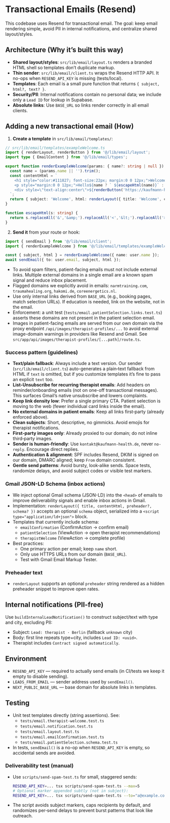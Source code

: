 # Transactional Emails (Resend)

This codebase uses Resend for transactional email. The goal: keep email rendering simple, avoid PII in internal notifications, and centralize shared layout/styles.

## Architecture (Why it’s built this way)

- **Shared layout/styles**: `src/lib/email/layout.ts` renders a branded HTML shell so templates don’t duplicate markup.
- **Thin sender**: `src/lib/email/client.ts` wraps the Resend HTTP API. It no-ops when `RESEND_API_KEY` is missing (tests/local).
- **Templates**: Each email is a small pure function that returns `{ subject, html?, text? }`.
- **Security/PII**: Internal notifications contain no personal data; we include only a `Lead ID` for lookup in Supabase.
- **Absolute links**: Use `BASE_URL` so links render correctly in all email clients.

## Adding a new transactional email (How)

1. **Create a template** in `src/lib/email/templates/`:

```ts
// src/lib/email/templates/exampleWelcome.ts
import { renderLayout, renderButton } from '@/lib/email/layout';
import type { EmailContent } from '@/lib/email/types';

export function renderExampleWelcome(params: { name?: string | null }): EmailContent {
  const name = (params.name || '').trim();
  const contentHtml = `
    <h1 style="color:#111827; font-size:22px; margin:0 0 12px;">Welcome!</h1>
    <p style="margin:0 0 12px;">Hello${name ? ` ${escapeHtml(name)}` : ''}, thanks for signing up.</p>
    <div style=\"text-align:center\">${renderButton('https://kaufmann-health.de', 'Open')}</div>
  `;
  return { subject: 'Welcome', html: renderLayout({ title: 'Welcome', contentHtml }) };
}

function escapeHtml(s: string) {
  return s.replaceAll('&','&amp;').replaceAll('<','&lt;').replaceAll('>','&gt;').replaceAll('"','&quot;').replaceAll("'",'&#39;');
}
```

2. **Send it** from your route or hook:

```ts
import { sendEmail } from '@/lib/email/client';
import { renderExampleWelcome } from '@/lib/email/templates/exampleWelcome';

const { subject, html } = renderExampleWelcome({ name: user.name });
await sendEmail({ to: user.email, subject, html });
```

- To avoid spam filters, patient-facing emails must not include external links. Multiple external domains in a single email are a known spam signal and reduce inbox placement.
- Flagged domains we explicitly avoid in emails: `narmtraining.com`, `traumahealing.org`, `hakomi.de`, `coreenergetics.nl`.
- Use only internal links derived from `BASE_URL` (e.g., booking pages, match selection URLs). If education is needed, link on the website, not in the email.
- Enforcement: a unit test (`tests/email.patientSelection.links.test.ts`) asserts these domains are not present in the patient selection email.
- Images in patient-facing emails are served from our own domain via the proxy endpoint `/api/images/therapist-profiles/...` to avoid external image-domain warnings in providers like Resend and Gmail. See `src/app/api/images/therapist-profiles/[...path]/route.ts`.

### Success pattern (guidelines)

- **Text/plain fallback**: Always include a text version. Our sender (`src/lib/email/client.ts`) auto-generates a plain‑text fallback from HTML if `text` is omitted, but if you customize templates it’s fine to pass an explicit `text` too.
- **List-Unsubscribe for recurring therapist emails**: Add headers on reminder/onboarding emails (not on one-off transactional messages). This surfaces Gmail’s native unsubscribe and lowers complaints.
- **Keep link density low**: Prefer a single primary CTA. Patient selection is moving to the web (fewer individual card links inside the email).
- **No external domains in patient emails**: Keep all links first‑party (already enforced above).
- **Clean subjects**: Short, descriptive, no gimmicks. Avoid emojis for therapist notifications.
- **First‑party images only**: Already proxied to our domain; do not inline third‑party images.
- **Sender is human‑friendly**: Use `kontakt@kaufmann-health.de`, never `no-reply`. Encourage direct replies.
- **Authentication & alignment**: SPF includes Resend, DKIM is signed on our domain, DMARC aligned; keep `From` domain consistent.
- **Gentle send patterns**: Avoid bursty, look‑alike sends. Space tests, randomize delays, and avoid subject codes or visible test markers.

### Gmail JSON-LD Schema (inbox actions)

- We inject optional Gmail schema (JSON-LD) into the `<head>` of emails to improve deliverability signals and enable inbox actions in Gmail.
- Implementation: `renderLayout({ title, contentHtml, preheader?, schema? })` accepts an optional `schema` object, serialized into a `<script type="application/ld+json">` block.
- Templates that currently include schema:
  - `emailConfirmation` (ConfirmAction → confirm email)
  - `patientSelection` (ViewAction → open therapist recommendations)
  - `therapistWelcome` (ViewAction → complete profile)
- Best practices:
  - One primary action per email; keep `name` short.
  - Only use HTTPS URLs from our domain (`BASE_URL`).
  - Test with Gmail Email Markup Tester.

### Preheader text

- `renderLayout` supports an optional `preheader` string rendered as a hidden preheader snippet to improve open rates.

## Internal notifications (PII-free)

Use `buildInternalLeadNotification()` to construct subject/text with type and city, excluding PII:
- Subject: `Lead: therapist · Berlin` (fallback `unknown` city)
- Body: first line repeats type+city, includes `Lead ID: <uuid>`.
- Therapist includes `Contract signed automatically`.

## Environment

- `RESEND_API_KEY` — required to actually send emails (in CI/tests we keep it empty to disable sending).
- `LEADS_FROM_EMAIL` — sender address used by `sendEmail()`.
- `NEXT_PUBLIC_BASE_URL` — base domain for absolute links in templates.

## Testing

- Unit test templates directly (string assertions). See:
  - `tests/email.therapist-welcome.test.ts`
  - `tests/email.notification.test.ts`
  - `tests/email.layout.test.ts`
  - `tests/email.emailConfirmation.test.ts`
  - `tests/email.patientSelection.schema.test.ts`
- In tests, `sendEmail()` is a no-op when `RESEND_API_KEY` is empty, so accidental sends are avoided.

### Deliverability test (manual)

- Use `scripts/send-spam-test.ts` for small, staggered sends:

  ```bash
  RESEND_API_KEY=... tsx scripts/send-spam-test.ts --max=5
  # Optional marker appended subtly (not in subject):
  RESEND_API_KEY=... tsx scripts/send-spam-test.ts --to="a@example.com,b@example.com" --marker="trace-123" --max=10
  ```

- The script avoids subject markers, caps recipients by default, and randomizes per‑send delays to prevent burst patterns that look like outreach.
